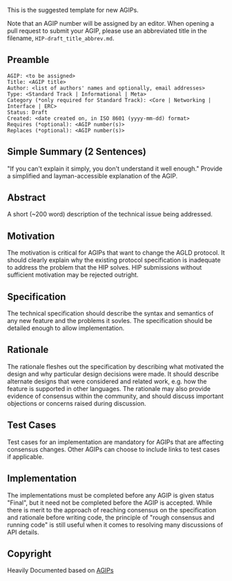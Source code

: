 This is the suggested template for new AGIPs.

Note that an AGIP number will be assigned by an editor. When opening a pull request to submit your AGIP, please use an abbreviated title in the filename, `HIP-draft_title_abbrev.md`.

## Preamble

    AGIP: <to be assigned>
    Title: <AGIP title>
    Author: <list of authors' names and optionally, email addresses>
    Type: <Standard Track | Informational | Meta>
    Category (*only required for Standard Track): <Core | Networking | Interface | ERC> 
    Status: Draft
    Created: <date created on, in ISO 8601 (yyyy-mm-dd) format>
    Requires (*optional): <AGIP number(s)>
    Replaces (*optional): <AGIP number(s)>


## Simple Summary (2 Sentences)
"If you can't explain it simply, you don't understand it well enough." Provide a simplified and layman-accessible explanation of the AGIP.

## Abstract
A short (~200 word) description of the technical issue being addressed.

## Motivation
The motivation is critical for AGIPs that want to change the AGLD protocol. It should clearly explain why the existing protocol specification is inadequate to address the problem that the HIP solves. HIP submissions without sufficient motivation may be rejected outright.

## Specification
The technical specification should describe the syntax and semantics of any new feature and the problems it sovles. The specification should be detailed enough to allow implementation.

## Rationale
The rationale fleshes out the specification by describing what motivated the design and why particular design decisions were made. It should describe alternate designs that were considered and related work, e.g. how the feature is supported in other languages. The rationale may also provide evidence of consensus within the community, and should discuss important objections or concerns raised during discussion.

## Test Cases
Test cases for an implementation are mandatory for AGIPs that are affecting consensus changes. Other AGIPs can choose to include links to test cases if applicable.

## Implementation
The implementations must be completed before any AGIP is given status "Final", but it need not be completed before the AGIP is accepted. While there is merit to the approach of reaching consensus on the specification and rationale before writing code, the principle of "rough consensus and running code" is still useful when it comes to resolving many discussions of API details.

## Copyright
Heavily Documented based on [AGIPs](https://github.com/anthemgold/agips)
